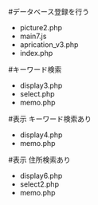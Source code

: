 #データベース登録を行う
* picture2.php
* main7.js
* aprication_v3.php
* index.php

#キーワード検索
* display3.php
* select.php
* memo.php

#表示 キーワード検索あり
* display4.php
* memo.php

#表示 住所検索あり
* display6.php
* select2.php
* memo.php